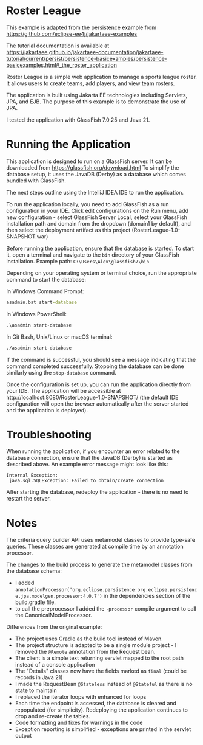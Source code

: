 Roster League
=============
This example is adapted from the persistence example from https://github.com/eclipse-ee4j/jakartaee-examples

The tutorial documentation is available at https://jakartaee.github.io/jakartaee-documentation/jakartaee-tutorial/current/persist/persistence-basicexamples/persistence-basicexamples.html#_the_roster_application

Roster League is a simple web application to manage a sports league roster.
It allows users to create teams, add players, and view team rosters.

The application is built using Jakarta EE technologies including Servlets, JPA, and EJB.
The purpose of this example is to demonstrate the use of JPA.

I tested the application with GlassFish 7.0.25 and Java 21.

# Running the Application

This application is designed to run on a GlassFish server. It can be downloaded from https://glassfish.org/download.html
To simplify the database setup, it uses the JavaDB (Derby) as a database which comes bundled with GlassFish.

The next steps outline using the IntelliJ IDEA IDE to run the application.

To run the application locally, you need to add GlassFish as a run configuration in your IDE.
Click edit configurations on the Run menu, add new configuration - select GlassFish Server Local, select your GlassFish 
installation path and domain from the dropdown (domain1 by default), and then select the deployment artifact as this 
project (RosterLeague-1.0-SNAPSHOT.war)

Before running the application, ensure that the database is started. To start it, open a terminal and navigate to 
the `bin` directory of your GlassFish installation. Example path: `C:\Users\Alex\glassfish7\bin`

Depending on your operating system or terminal choice, run the appropriate command to start the database:

In Windows Command Prompt:
```cmd
asadmin.bat start-database
```

In Windows PowerShell:
```powershell
.\asadmin start-database
```

In Git Bash, Unix/Linux or macOS terminal:
```sh
./asadmin start-database
```

If the command is successful, you should see a message indicating that the command completed successfully.
Stopping the database can be done similarly using the `stop-database` command.

Once the configuration is set up, you can run the application directly from your IDE. 
The application will be accessible at http://localhost:8080/RosterLeague-1.0-SNAPSHOT/ 
(the default IDE configuration will open the browser automatically after the server started and the application is deployed).

Troubleshooting
===============
When running the application, if you encounter an error related to the database connection, 
ensure that the JavaDB (Derby) is started as described above. An example error message might look like this:

```
Internal Exception: 
 java.sql.SQLException: Failed to obtain/create connection
```

After starting the database, redeploy the application - there is no need to restart the server.

Notes
=====
The criteria query builder API uses metamodel classes to provide type-safe queries. 
These classes are generated at compile time by an annotation processor.

The changes to the build process to generate the metamodel classes from the database schema:
- I added
`annotationProcessor('org.eclipse.persistence:org.eclipse.persistence.jpa.modelgen.processor:4.0.7')`
in the dependencies section of the build.gradle file.
- to call the preprocessor I added the `-processor` compile argument to call the CanonicalModelProcessor.

Differences from the original example:
- The project uses Gradle as the build tool instead of Maven.
- The project structure is adapted to be a single module project - I removed the `@Remote` annotation from the Request bean.
- The client is a simple text returning servlet mapped to the root path instead of a console application
- The "Details" classes now have the fields marked as `final` (could be records in Java 21)
- I made the RequestBean `@Stateless` instead of `@Stateful` as there is no state to maintain
- I replaced the iterator loops with enhanced for loops
- Each time the endpoint is accessed, the database is cleared and repopulated (for simplicity). 
Redeploying the application continues to drop and re-create the tables.
- Code formatting and fixes for warnings in the code
- Exception reporting is simplified - exceptions are printed in the servlet output
